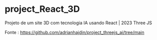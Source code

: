 # project_React_3D

Projeto de um site 3D com tecnologia IA usando React | 2023 Three JS

Fonte : https://github.com/adrianhajdin/project_threejs_ai/tree/main
